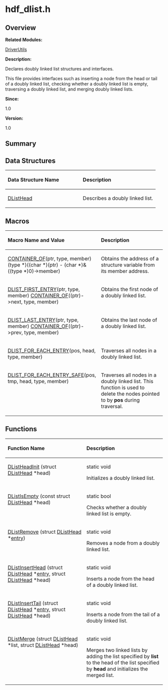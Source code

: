 # hdf\_dlist.h<a name="EN-US_TOPIC_0000001054598129"></a>

## **Overview**<a name="section1777330021093525"></a>

**Related Modules:**

[DriverUtils](driverutils.md)

**Description:**

Declares doubly linked list structures and interfaces. 

This file provides interfaces such as inserting a node from the head or tail of a doubly linked list, checking whether a doubly linked list is empty, traversing a doubly linked list, and merging doubly linked lists.

**Since:**

1.0

**Version:**

1.0

## **Summary**<a name="section1603797520093525"></a>

## Data Structures<a name="nested-classes"></a>

<a name="table594772025093525"></a>
<table><thead align="left"><tr id="row1795130341093525"><th class="cellrowborder" valign="top" width="50%" id="mcps1.1.3.1.1"><p id="p273314010093525"><a name="p273314010093525"></a><a name="p273314010093525"></a>Data Structure Name</p>
</th>
<th class="cellrowborder" valign="top" width="50%" id="mcps1.1.3.1.2"><p id="p1966313255093525"><a name="p1966313255093525"></a><a name="p1966313255093525"></a>Description</p>
</th>
</tr>
</thead>
<tbody><tr id="row314899233093525"><td class="cellrowborder" valign="top" width="50%" headers="mcps1.1.3.1.1 "><p id="p719682891093525"><a name="p719682891093525"></a><a name="p719682891093525"></a><a href="dlisthead.md">DListHead</a></p>
</td>
<td class="cellrowborder" valign="top" width="50%" headers="mcps1.1.3.1.2 "><p id="p620613612093525"><a name="p620613612093525"></a><a name="p620613612093525"></a>Describes a doubly linked list. </p>
</td>
</tr>
</tbody>
</table>

## Macros<a name="define-members"></a>

<a name="table1725118547093525"></a>
<table><thead align="left"><tr id="row409133100093525"><th class="cellrowborder" valign="top" width="50%" id="mcps1.1.3.1.1"><p id="p742788656093525"><a name="p742788656093525"></a><a name="p742788656093525"></a>Macro Name and Value</p>
</th>
<th class="cellrowborder" valign="top" width="50%" id="mcps1.1.3.1.2"><p id="p2004211073093525"><a name="p2004211073093525"></a><a name="p2004211073093525"></a>Description</p>
</th>
</tr>
</thead>
<tbody><tr id="row58794638093525"><td class="cellrowborder" valign="top" width="50%" headers="mcps1.1.3.1.1 "><p id="p1121001417093525"><a name="p1121001417093525"></a><a name="p1121001417093525"></a><a href="driverutils.md#ga818b9cca761fe7bc18e4e417da772976">CONTAINER_OF</a>(ptr, type, member)   (type *)((char *)(ptr) - (char *)&amp;((type *)0)-&gt;member)</p>
</td>
<td class="cellrowborder" valign="top" width="50%" headers="mcps1.1.3.1.2 "><p id="p414044942093525"><a name="p414044942093525"></a><a name="p414044942093525"></a>Obtains the address of a structure variable from its member address. </p>
</td>
</tr>
<tr id="row2135548278093525"><td class="cellrowborder" valign="top" width="50%" headers="mcps1.1.3.1.1 "><p id="p771717145093525"><a name="p771717145093525"></a><a name="p771717145093525"></a><a href="driverutils.md#ga203de9c01fefc8bbbae746685794cfcc">DLIST_FIRST_ENTRY</a>(ptr, type, member)   <a href="driverutils.md#ga818b9cca761fe7bc18e4e417da772976">CONTAINER_OF</a>((ptr)-&gt;next, type, member)</p>
</td>
<td class="cellrowborder" valign="top" width="50%" headers="mcps1.1.3.1.2 "><p id="p2083637811093525"><a name="p2083637811093525"></a><a name="p2083637811093525"></a>Obtains the first node of a doubly linked list. </p>
</td>
</tr>
<tr id="row651339917093525"><td class="cellrowborder" valign="top" width="50%" headers="mcps1.1.3.1.1 "><p id="p1682067201093525"><a name="p1682067201093525"></a><a name="p1682067201093525"></a><a href="driverutils.md#ga25ac08cc864bd59050f7e2ca77df1f23">DLIST_LAST_ENTRY</a>(ptr, type, member)   <a href="driverutils.md#ga818b9cca761fe7bc18e4e417da772976">CONTAINER_OF</a>((ptr)-&gt;prev, type, member)</p>
</td>
<td class="cellrowborder" valign="top" width="50%" headers="mcps1.1.3.1.2 "><p id="p264969147093525"><a name="p264969147093525"></a><a name="p264969147093525"></a>Obtains the last node of a doubly linked list. </p>
</td>
</tr>
<tr id="row645071681093525"><td class="cellrowborder" valign="top" width="50%" headers="mcps1.1.3.1.1 "><p id="p644103866093525"><a name="p644103866093525"></a><a name="p644103866093525"></a><a href="driverutils.md#ga2b53b2bcf35b8cfb32e429cacbcc0a8d">DLIST_FOR_EACH_ENTRY</a>(pos, head, type, member)</p>
</td>
<td class="cellrowborder" valign="top" width="50%" headers="mcps1.1.3.1.2 "><p id="p1766382038093525"><a name="p1766382038093525"></a><a name="p1766382038093525"></a>Traverses all nodes in a doubly linked list. </p>
</td>
</tr>
<tr id="row359502300093525"><td class="cellrowborder" valign="top" width="50%" headers="mcps1.1.3.1.1 "><p id="p927320317093525"><a name="p927320317093525"></a><a name="p927320317093525"></a><a href="driverutils.md#ga8e6f49c1fed85c031f29e8acce377ea0">DLIST_FOR_EACH_ENTRY_SAFE</a>(pos, tmp, head, type, member)</p>
</td>
<td class="cellrowborder" valign="top" width="50%" headers="mcps1.1.3.1.2 "><p id="p1735748325093525"><a name="p1735748325093525"></a><a name="p1735748325093525"></a>Traverses all nodes in a doubly linked list. This function is used to delete the nodes pointed to by <strong id="b639898956093525"><a name="b639898956093525"></a><a name="b639898956093525"></a>pos</strong> during traversal. </p>
</td>
</tr>
</tbody>
</table>

## Functions<a name="func-members"></a>

<a name="table1507708443093525"></a>
<table><thead align="left"><tr id="row1574035122093525"><th class="cellrowborder" valign="top" width="50%" id="mcps1.1.3.1.1"><p id="p2079108354093525"><a name="p2079108354093525"></a><a name="p2079108354093525"></a>Function Name</p>
</th>
<th class="cellrowborder" valign="top" width="50%" id="mcps1.1.3.1.2"><p id="p153035194093525"><a name="p153035194093525"></a><a name="p153035194093525"></a>Description</p>
</th>
</tr>
</thead>
<tbody><tr id="row2139944503093525"><td class="cellrowborder" valign="top" width="50%" headers="mcps1.1.3.1.1 "><p id="p807267951093525"><a name="p807267951093525"></a><a name="p807267951093525"></a><a href="driverutils.md#ga0a86a18ad591f485663834799dd38dea">DListHeadInit</a> (struct <a href="dlisthead.md">DListHead</a> *head)</p>
</td>
<td class="cellrowborder" valign="top" width="50%" headers="mcps1.1.3.1.2 "><p id="p1579739705093525"><a name="p1579739705093525"></a><a name="p1579739705093525"></a>static void </p>
<p id="p1858585932093525"><a name="p1858585932093525"></a><a name="p1858585932093525"></a>Initializes a doubly linked list. </p>
</td>
</tr>
<tr id="row159452861093525"><td class="cellrowborder" valign="top" width="50%" headers="mcps1.1.3.1.1 "><p id="p763163010093525"><a name="p763163010093525"></a><a name="p763163010093525"></a><a href="driverutils.md#ga9b4053294ad63f0bdacb4841a14ba208">DListIsEmpty</a> (const struct <a href="dlisthead.md">DListHead</a> *head)</p>
</td>
<td class="cellrowborder" valign="top" width="50%" headers="mcps1.1.3.1.2 "><p id="p1072069472093525"><a name="p1072069472093525"></a><a name="p1072069472093525"></a>static bool </p>
<p id="p983248949093525"><a name="p983248949093525"></a><a name="p983248949093525"></a>Checks whether a doubly linked list is empty. </p>
</td>
</tr>
<tr id="row582086299093525"><td class="cellrowborder" valign="top" width="50%" headers="mcps1.1.3.1.1 "><p id="p900129574093525"><a name="p900129574093525"></a><a name="p900129574093525"></a><a href="driverutils.md#ga42d23fa1f55097bae91664c5e4a78e1e">DListRemove</a> (struct <a href="dlisthead.md">DListHead</a> *<a href="entry.md">entry</a>)</p>
</td>
<td class="cellrowborder" valign="top" width="50%" headers="mcps1.1.3.1.2 "><p id="p2141683691093525"><a name="p2141683691093525"></a><a name="p2141683691093525"></a>static void </p>
<p id="p1905526652093525"><a name="p1905526652093525"></a><a name="p1905526652093525"></a>Removes a node from a doubly linked list. </p>
</td>
</tr>
<tr id="row613979785093525"><td class="cellrowborder" valign="top" width="50%" headers="mcps1.1.3.1.1 "><p id="p80994046093525"><a name="p80994046093525"></a><a name="p80994046093525"></a><a href="driverutils.md#ga60e796c868630dd403ef4fdcc60c12e8">DListInsertHead</a> (struct <a href="dlisthead.md">DListHead</a> *<a href="entry.md">entry</a>, struct <a href="dlisthead.md">DListHead</a> *head)</p>
</td>
<td class="cellrowborder" valign="top" width="50%" headers="mcps1.1.3.1.2 "><p id="p1432833718093525"><a name="p1432833718093525"></a><a name="p1432833718093525"></a>static void </p>
<p id="p1567899504093525"><a name="p1567899504093525"></a><a name="p1567899504093525"></a>Inserts a node from the head of a doubly linked list. </p>
</td>
</tr>
<tr id="row1316007257093525"><td class="cellrowborder" valign="top" width="50%" headers="mcps1.1.3.1.1 "><p id="p1549634535093525"><a name="p1549634535093525"></a><a name="p1549634535093525"></a><a href="driverutils.md#gaa1d386162f8f6401fe8ac6d70d237517">DListInsertTail</a> (struct <a href="dlisthead.md">DListHead</a> *<a href="entry.md">entry</a>, struct <a href="dlisthead.md">DListHead</a> *head)</p>
</td>
<td class="cellrowborder" valign="top" width="50%" headers="mcps1.1.3.1.2 "><p id="p728671666093525"><a name="p728671666093525"></a><a name="p728671666093525"></a>static void </p>
<p id="p745282989093525"><a name="p745282989093525"></a><a name="p745282989093525"></a>Inserts a node from the tail of a doubly linked list. </p>
</td>
</tr>
<tr id="row38912050093525"><td class="cellrowborder" valign="top" width="50%" headers="mcps1.1.3.1.1 "><p id="p352243086093525"><a name="p352243086093525"></a><a name="p352243086093525"></a><a href="driverutils.md#gac4acad10a7c49cc4b2d773aedbfa1e11">DListMerge</a> (struct <a href="dlisthead.md">DListHead</a> *list, struct <a href="dlisthead.md">DListHead</a> *head)</p>
</td>
<td class="cellrowborder" valign="top" width="50%" headers="mcps1.1.3.1.2 "><p id="p2032731145093525"><a name="p2032731145093525"></a><a name="p2032731145093525"></a>static void </p>
<p id="p1529085925093525"><a name="p1529085925093525"></a><a name="p1529085925093525"></a>Merges two linked lists by adding the list specified by <strong id="b841936601093525"><a name="b841936601093525"></a><a name="b841936601093525"></a>list</strong> to the head of the list specified by <strong id="b842556862093525"><a name="b842556862093525"></a><a name="b842556862093525"></a>head</strong> and initializes the merged list. </p>
</td>
</tr>
</tbody>
</table>


